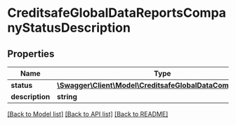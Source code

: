 # CreditsafeGlobalDataReportsCompanyStatusDescription

## Properties
Name | Type | Description | Notes
------------ | ------------- | ------------- | -------------
**status** | [**\Swagger\Client\Model\CreditsafeGlobalDataCompanyStatus**](CreditsafeGlobalDataCompanyStatus.md) |  | [optional] 
**description** | **string** |  | [optional] 

[[Back to Model list]](../../README.md#documentation-for-models) [[Back to API list]](../../README.md#documentation-for-api-endpoints) [[Back to README]](../../README.md)

